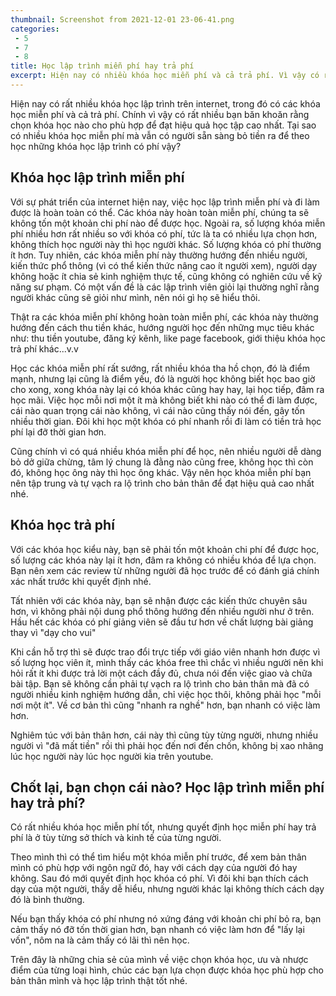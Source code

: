 ```yaml
---
thumbnail: Screenshot from 2021-12-01 23-06-41.png
categories: 
 - 5
 - 7
 - 8
title: Học lập trình miễn phí hay trả phí
excerpt: Hiện nay có nhiều khóa học miễn phí và cả trả phí. Vì vậy có rất nhiều bạn băn khoăn rằng chọn khóa học nào cho phù hợp để đạt hiệu quả học tập cao nhất.
---
```

Hiện nay có rất nhiều khóa học lập trình trên internet, trong đó có các khóa học miễn phí và cả trả phí. Chính vì vậy có rất nhiều bạn băn khoăn rằng chọn khóa học nào cho phù hợp để đạt hiệu quả học tập cao nhất. Tại sao có nhiều khóa học miễn phí mà vẫn có người sẵn sàng bỏ tiền ra để theo học những khóa học lập trình có phí vậy?

## Khóa học lập trình miễn phí

Với sự phát triển của internet hiện nay, việc học lập trình miễn phí và đi làm được là hoàn toàn có thể. Các khóa này hoàn toàn miễn phí, chúng ta sẽ không tốn một khoản chi phí nào để được học. Ngoài ra, số lượng khóa miễn phí nhiều hơn rất nhiều so với khóa có phí, tức là ta có nhiều lựa chọn hơn, không thích học người này thì học người khác. Số lượng khóa có phí thường ít hơn.
Tuy nhiên, các khóa miễn phí này thường hướng đến nhiều người, kiến thức phổ thông (vì có thể kiến thức nâng cao ít người xem), người dạy không hoặc ít chia sẻ kinh nghiệm thực tế, cũng không có nghiên cứu về kỹ năng sư phạm. Có một vấn đề là các lập trình viên giỏi lại thường nghĩ rằng người khác cũng sẽ giỏi như mình, nên nói gì họ sẽ hiểu thôi.

Thật ra các khóa miễn phí không hoàn toàn miễn phí, các khóa này thường hướng đến cách thu tiền khác, hướng người học đến những mục tiêu khác như: thu tiền youtube, đăng ký kênh, like page facebook, giới thiệu khóa học trả phí khác...v.v

Học các khóa miễn phí rất sướng, rất nhiều khóa tha hồ chọn, đó là điểm mạnh, nhưng lại cũng là điểm yếu, đó là người học không biết học bao giờ cho xong, xong khóa này lại có khóa khác cũng hay hay, lại học tiếp, đâm ra học mãi. Việc học mỗi nơi một ít mà không biết khi nào có thể đi làm được, cái nào quan trọng cái nào không, vì cái nào cũng thấy nói đến, gây tốn nhiều thời gian. Đôi khi học một khóa có phí nhanh rồi đi làm có tiền trả học phí lại đỡ thời gian hơn.

Cũng chính vì có quá nhiều khóa miễn phí để học, nên nhiều người dễ dàng bỏ dở giữa chừng,  tâm lý chung là đằng nào cũng free, không học thì còn đó, không học ông này thì học ông khác. Vậy nên học khóa miễn phí bạn nên tập trung và tự vạch ra lộ trình cho bản thân để đạt hiệu quả cao nhất nhé.

## Khóa học trả phí

Với các khóa học kiểu này, bạn sẽ phải tốn một khoản chi phí để được học, số lượng các khóa này lại ít hơn, đâm ra không có nhiều khóa để lựa chọn. Bạn nên xem các review từ những người đã học trước để có đánh giá chính xác nhất trước khi quyết định nhé.

Tất nhiên với các khóa này, bạn sẽ nhận được các kiến thức chuyên sâu hơn, vì không phải nội dung phổ thông hướng đến nhiều người như ở trên. Hầu hết các khóa có phí giảng viên sẽ đầu tư hơn về chất lượng bài giảng thay vì "dạy cho vui"

Khi cần hỗ trợ thì sẽ được trao đổi trực tiếp với giáo viên nhanh hơn được vì số lượng học viên ít, mình thấy các khóa free thì chắc vì nhiều người nên khi hỏi rất ít khi được trả lời một cách đầy đủ, chưa nói đến việc giao và chữa bài tập. Bạn sẽ không cần phải tự vạch ra lộ trình cho bản thân mà đã có người nhiều kinh nghiệm hướng dẫn, chỉ việc học thôi, không phải học "mỗi nơi một ít". Về cơ bản thì cũng "nhanh ra nghề" hơn, bạn nhanh có việc làm hơn.

Nghiêm túc với bản thân hơn, cái này thì cũng tùy từng người, nhưng nhiều người vì "đã mất tiền" rồi thì phải học đến nơi đến chốn, không bị xao nhãng lúc học người này lúc học người kia trên youtube.

## Chốt lại, bạn chọn cái nào? Học lập trình miễn phí hay trả phí?

Có rất nhiều khóa học miễn phí tốt, nhưng quyết định học miễn phí hay trả phí là ở tùy từng sở thích và kinh tế của từng người.

Theo mình thì có thể tìm hiểu một khóa miễn phí trước, để xem bản thân mình có phù hợp với ngôn ngữ đó, hay với cách dạy của người đó hay không. Sau đó mới quyết định học khóa có phí. Vì đôi khi bạn thích cách dạy của một người, thấy dễ hiểu, nhưng người khác lại không thích cách dạy đó là bình thường.

Nếu bạn thấy khóa có phí nhưng nó xứng đáng với khoản chi phí bỏ ra, bạn cảm thấy nó đỡ tốn thời gian hơn, bạn nhanh có việc làm hơn để "lấy lại vốn", nôm na là cảm thấy có lãi thì nên học.

Trên đây là những chia sẻ của mình về việc chọn khóa học, ưu và nhược điểm của từng loại hình, chúc các bạn lựa chọn được khóa học phù hợp cho bản thân mình và học lập trình thật tốt nhé.